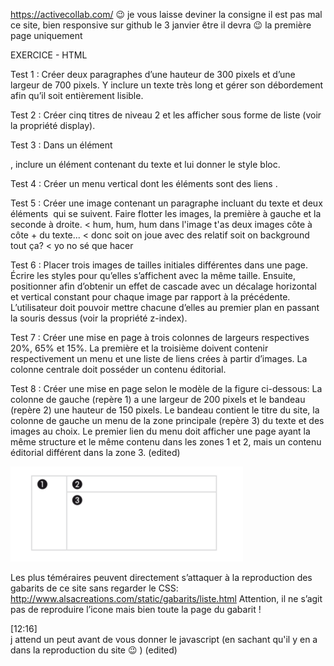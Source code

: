 
https://activecollab.com/
:wink: je vous laisse deviner la consigne 
il est pas mal ce site, bien responsive
sur github le 3 janvier être il devra :wink:
la première page uniquement
>

EXERCICE - HTML

Test 1 :
Créer deux paragraphes d’une hauteur de 300 pixels et d’une largeur de 700
pixels. Y inclure un texte très long et gérer son débordement afin qu’il soit
entièrement lisible.

Test 2 :
Créer cinq titres de niveau 2 et les afficher sous forme de liste (voir la propriété
display).

Test 3 :
Dans un élément <div>, inclure un élément <span> contenant du texte et lui
donner le style bloc.

Test 4 :
Créer un menu vertical dont les éléments sont des liens <a>.

Test 5 :
Créer une image contenant un paragraphe incluant du texte et deux éléments
<img /> qui se suivent. Faire flotter les images, la première à gauche et la
seconde à droite.
< hum, hum, hum dans l'image t'as deux images côte à côte + du texte... 
< donc soit on joue avec des relatif soit on background tout ça?
< yo no sé que hacer

Test 6 :
Placer trois images de tailles initiales différentes dans une page. Écrire les styles
pour qu’elles s’affichent avec la même taille. Ensuite, positionner afin d’obtenir
un effet de cascade avec un décalage horizontal et vertical constant pour chaque
image par rapport à la précédente. L’utilisateur doit pouvoir mettre chacune
d’elles au premier plan en passant la souris dessus (voir la propriété z-index).

Test 7 :
Créer une mise en page à trois colonnes de largeurs respectives 20%, 65% et 15%.
La première et la troisième doivent contenir respectivement un menu et une liste
de liens crées à partir d’images. La colonne centrale doit posséder un contenu
éditorial.

Test 8 :
Créer une mise en page selon le modèle de la figure ci-dessous:
La colonne de gauche (repère 1) a une largeur de 200 pixels et le bandeau (repère
2) une hauteur de 150 pixels. Le bandeau contient le titre du site, la colonne de
gauche un menu de la zone principale (repère 3) du texte et des images au choix.
Le premier lien du menu doit afficher une page ayant la même structure et le
même contenu dans les zones 1 et 2, mais un contenu éditorial différent dans la
zone 3. (edited)

![](a.png)

Les plus téméraires peuvent directement s’attaquer à la reproduction des gabarits
de ce site sans regarder le CSS:
http://www.alsacreations.com/static/gabarits/liste.html
Attention, il ne s’agit pas de reproduire l’icone mais bien toute la page du gabarit
!

[12:16]  
j attend un peut avant de vous donner le javascript (en sachant qu'il y en a dans la reproduction du site :wink: ) (edited)